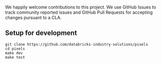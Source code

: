 We happily welcome contributions to this project. We use GitHub Issues to track community reported issues and GitHub Pull Requests for accepting changes pursuant to a CLA.


## Setup for development

```
git clone https://github.com/databricks-industry-solutions/pixels
cd pixels
make dev
make test
```
